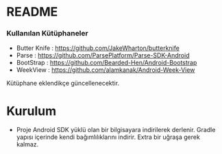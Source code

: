# README #


### Kullanılan Kütüphaneler ###

* Butter Knife				: https://github.com/JakeWharton/butterknife
* Parse 					: https://github.com/ParsePlatform/Parse-SDK-Android
* BootStrap 				: https://github.com/Bearded-Hen/Android-Bootstrap
* WeekView 					: https://github.com/alamkanak/Android-Week-View

Kütüphane eklendikçe güncellenecektir.

# Kurulum #

* Proje Android SDK yüklü olan bir bilgisayara indirilerek derlenir. Gradle yapısı içerinde kendi bağımlılıklarını indirir. Extra bir uğraşa gerek kalmaz.